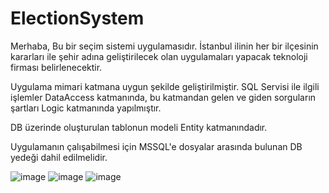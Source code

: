 # ElectionSystem

Merhaba,
Bu bir seçim sistemi uygulamasıdır. İstanbul ilinin her bir ilçesinin kararları ile şehir adına geliştirilecek olan uygulamaları yapacak teknoloji firması belirlenecektir.

Uygulama mimari katmana uygun şekilde geliştirilmiştir. SQL Servisi ile ilgili işlemler DataAccess katmanında, bu katmandan gelen ve giden sorguların şartları Logic katmanında yapılmıştır.

DB üzerinde oluşturulan tablonun modeli Entity katmanındadır. 

Uygulamanın çalışabilmesi için MSSQL'e dosyalar arasında bulunan DB yedeği dahil edilmelidir.

![image](https://github.com/OzcanFatihCan/ElectionSystem/assets/93872480/563db761-c572-419d-b1d3-4beb10dcc192)
![image](https://github.com/OzcanFatihCan/ElectionSystem/assets/93872480/d4d91ff8-eee5-43f2-82e8-ed1c48cab2a9)
![image](https://github.com/OzcanFatihCan/ElectionSystem/assets/93872480/1b735b42-74f2-402c-8b1b-788ddbeb0cf9)


